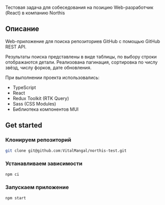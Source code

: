 Тестовая задача для собеседования на
позицию Web-разработчик (React) в компанию Northis

## Описание

Web-приложение для поиска репозиториев GitHub с помощью GitHub REST API.

Результаты поиска представлены в виде таблицы, по выбору строки отображаются детали. Реализована пагинация,  сортировка по числу звёзд, числу форков, дате обновления.

При выполнении проекта использовались:
 - TypeScript
 - React
 - Redux Toolkit (RTK Query)
 - Sass (CSS Modules)
 - Библиотека компонентов MUI

## Get started

### Клонируем репозиторий

```bash
git clone git@github.com:VitalMangal/northis-test.git
```

### Устанавливаем зависимости

```bash
npm ci
```

### Запускаем приложение

```bash
npm start
```